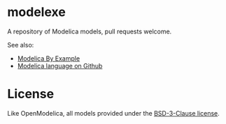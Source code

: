 # modelexe
A repository of Modelica models, pull requests welcome.

See also:
* [Modelica By Example]( http://github.com/mtiller/ModelicaBook )
* [Modelica language on Github]( https://github.com/search?utf8=%E2%9C%93&q=language%3AModelica&type=Repositories&ref=advsearch&l=Modelica&l= )


# License
Like OpenModelica, all models provided under the [BSD-3-Clause license](LICENSE.md).
